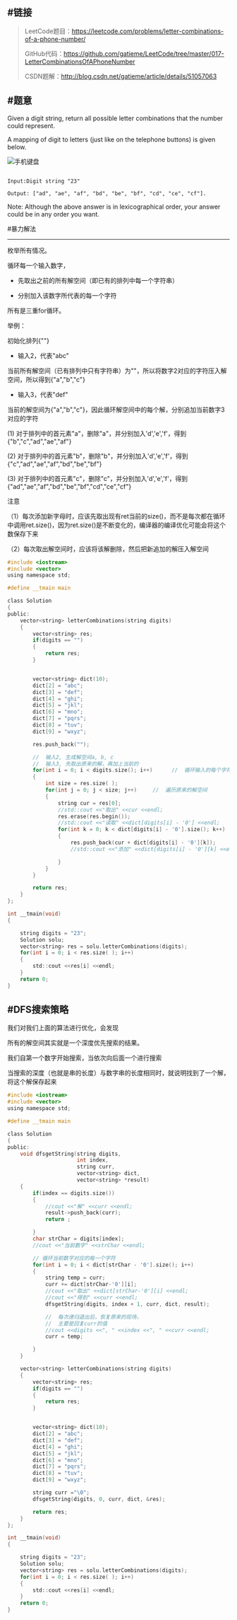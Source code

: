 #链接
-------

>LeetCode题目：https://leetcode.com/problems/letter-combinations-of-a-phone-number/
>
>GitHub代码：https://github.com/gatieme/LeetCode/tree/master/017-LetterCombinationsOfAPhoneNumber
>
>CSDN题解：http://blog.csdn.net/gatieme/article/details/51057063


#题意
-------

Given a digit string, return all possible letter combinations that the number could represent.

A mapping of digit to letters (just like on the telephone buttons) is given below.



![手机键盘](200px-Telephone-keypad2.png)
```

Input:Digit string "23"

Output: ["ad", "ae", "af", "bd", "be", "bf", "cd", "ce", "cf"].
```

Note:
Although the above answer is in lexicographical order, your answer could be in any order you want.




#暴力解法

-------

枚举所有情况。

循环每一个输入数字，

*    先取出之前的所有解空间（即已有的排列中每一个字符串）

*    分别加入该数字所代表的每一个字符

所有是三重for循环。


举例：

初始化排列{""}

*    输入2，代表"abc"


当前所有解空间（已有排列中只有字符串）为""，所以将数字2对应的字符压入解空间，所以得到{"a","b","c"}



*    输入3，代表"def"



当前的解空间为{"a","b","c"}，因此循环解空间中的每个解，分别追加当前数字3对应的字符


(1)    对于排列中的首元素"a"，删除"a"，并分别加入'd','e','f'，得到{"b","c","ad","ae","af"}


(2)    对于排列中的首元素"b"，删除"b"，并分别加入'd','e','f'，得到{"c","ad","ae","af","bd","be","bf"}


(3)    对于排列中的首元素"c"，删除"c"，并分别加入'd','e','f'，得到{"ad","ae","af","bd","be","bf","cd","ce","cf"}


注意

（1）每次添加新字母时，应该先取出现有ret当前的size()，而不是每次都在循环中调用ret.size()，因为ret.size()是不断变化的，编译器的编译优化可能会将这个数保存下来

（2）每次取出解空间时，应该将该解删除，然后把新追加的解压入解空间



```c
#include <iostream>
#include <vector>
using namespace std;

#define __tmain main

class Solution
{
public:
    vector<string> letterCombinations(string digits)
    {
        vector<string> res;
        if(digits == "")
        {
            return res;
        }


        vector<string> dict(10);
        dict[2] = "abc";
        dict[3] = "def";
        dict[4] = "ghi";
        dict[5] = "jkl";
        dict[6] = "mno";
        dict[7] = "pqrs";
        dict[8] = "tuv";
        dict[9] = "wxyz";

        res.push_back("");

        //  输入2, 生成解空间a, b, c
        //  输入3, 先取出原来的解，再加上当前的
        for(int i = 0; i < digits.size(); i++)      //  循环输入的每个字符
        {
            int size = res.size( );
            for(int j = 0; j < size; j++)     //  遍历原来的解空间
            {
                string cur = res[0];
                //std::cout <<"取出" <<cur <<endl;
                res.erase(res.begin());
                //std::cout <<"读取" <<dict[digits[i] - '0'] <<endl;
                for(int k = 0; k < dict[digits[i] - '0'].size(); k++)
                {
                    res.push_back(cur + dict[digits[i] - '0'][k]);
                    //std::cout <<"添加" <<dict[digits[i] - '0'][k] <<endl;

                }
            }
        }

        return res;
    }
};

int __tmain(void)
{

    string digits = "23";
    Solution solu;
    vector<string> res = solu.letterCombinations(digits);
    for(int i = 0; i < res.size( ); i++)
    {
        std::cout <<res[i] <<endl;
    }
    return 0;
}


```


#DFS搜索策略
-------

我们对我们上面的算法进行优化，会发现

所有的解空间其实就是一个深度优先搜索的结果。

我们自第一个数字开始搜索，当依次向后面一个进行搜索



当搜索的深度（也就是串的长度）与数字串的长度相同时，就说明找到了一个解，将这个解保存起来



```c
#include <iostream>
#include <vector>
using namespace std;

#define __tmain main

class Solution
{
public:
    void dfsgetString(string digits,
                      int index,
                      string curr,
                      vector<string> dict,
                      vector<string> *result)
    {
        if(index == digits.size())
        {
            //cout <<"解" <<curr <<endl;
            result->push_back(curr);
            return ;

        }
        char strChar = digits[index];
        //cout <<"当前数字" <<strChar <<endl;

        // 循环当前数字对应的每一个字符
        for(int i = 0; i < dict[strChar - '0'].size(); i++)
        {
            string temp = curr;
            curr += dict[strChar-'0'][i];
            //cout <<"取出" <<dict[strChar-'0'][i] <<endl;
            //cout <<"得到" <<curr <<endl;
            dfsgetString(digits, index + 1, curr, dict, result);

            //  每次递归退出后，恢复原来的现场，
            //  主要是回复curr的值
            //cout <<digits <<", " <<index <<", " <<curr <<endl;
            curr = temp;

        }
    }

    vector<string> letterCombinations(string digits)
    {
        vector<string> res;
        if(digits == "")
        {
            return res;
        }


        vector<string> dict(10);
        dict[2] = "abc";
        dict[3] = "def";
        dict[4] = "ghi";
        dict[5] = "jkl";
        dict[6] = "mno";
        dict[7] = "pqrs";
        dict[8] = "tuv";
        dict[9] = "wxyz";

        string curr ="\0";
        dfsgetString(digits, 0, curr, dict, &res);

        return res;
    }
};

int __tmain(void)
{

    string digits = "23";
    Solution solu;
    vector<string> res = solu.letterCombinations(digits);
    for(int i = 0; i < res.size( ); i++)
    {
        std::cout <<res[i] <<endl;
    }
    return 0;
}


```


